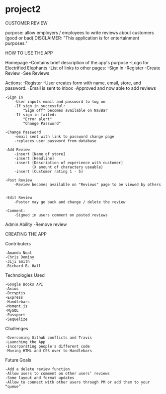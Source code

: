 # project2

CUSTOMER REVIEW

purpose: allow employers / employees to write reviews about customers (good or bad)
    DISCLAIMER: "This application is for entertainment purposes."

HOW TO USE THE APP

Homepage
    -Contains brief description of the app's purpose
    -Logo for Electrified Elephants
    -List of links to other pages:
        -Sign In
        -Register
        -Create Review
        -See Reviews
    

Actions:
    -Register
        -User creates form with name, email, store, and password.
        -Email is sent to inbox
        -Approved and now able to add reviews

    -Sign In
        -User inputs email and password to log on
        -If sign in successful:
            "Sign off" becomes available on NavBar
        -If sign in failed:
            "Error alert"
            "Change Password"

    -Change Password
        -email sent with link to password change page
        -replaces user password from database

    -Add Review
        -insert [Name of store]
        -insert [Headline]
        -insert [Description of experience with customer]
                (X amount of characters useable)
        -insert [Customer rating 1 - 5]
    
    -Post Review
        -Review becomes available on "Reviews" page to be viewed by others


    -Edit Review
        -Poster may go back and change / delete the review

    -Comment:
        -Signed in users comment on posted reviews

Admin Ability
    -Remove review
    
    
CREATING THE APP

Contributers

    -Amanda Neal
    -Chris Dominy
    -Jiji Smith
    -Richard B. Hall
    


Technologies Used

    -Google Books API
    -Axios
    -Bcryptjs
    -Express
    -Handlebars
    -Moment.js
    -MySQL
    -Passport
    -Sequelize
    
Challenges

    -Overcoming Github conflicts and Travis
    -Launching the App
    -Incorporating people's different code
    -Moving HTML and CSS over to Handlebars
    
Future Goals

    -Add a delete review function
    -Allow users to comment on other users’ reviews
    -Some layout and format updates
    -Allow to connect with other users through PM or add them to your “queue”
    
